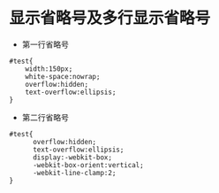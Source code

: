 # 显示省略号及多行显示省略号

* 第一行省略号

```
#test{
    width:150px; 
    white-space:nowrap;
    overflow:hidden;
    text-overflow:ellipsis;
}
```

* 第二行省略号

```
#test{
      overflow:hidden; 
      text-overflow:ellipsis;
      display:-webkit-box; 
      -webkit-box-orient:vertical;
      -webkit-line-clamp:2; 
}
```
